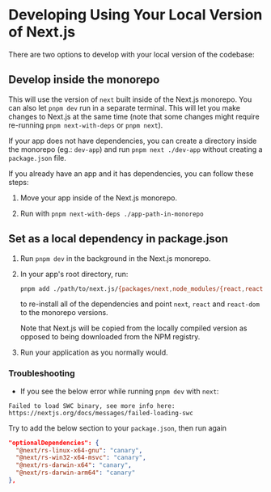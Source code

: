 # Developing Using Your Local Version of Next.js

There are two options to develop with your local version of the codebase:

## Develop inside the monorepo

This will use the version of `next` built inside of the Next.js monorepo. You can also let `pnpm dev` run in a separate terminal. This will let you make changes to Next.js at the same time (note that some changes might require re-running `pnpm next-with-deps` or `pnpm next`).

If your app does not have dependencies, you can create a directory inside the monorepo (eg.: `dev-app`) and run `pnpm next ./dev-app` without creating a `package.json` file.

If you already have an app and it has dependencies, you can follow these steps:

1. Move your app inside of the Next.js monorepo.

2. Run with `pnpm next-with-deps ./app-path-in-monorepo`

## Set as a local dependency in package.json

1. Run `pnpm dev` in the background in the Next.js monorepo.

2. In your app's root directory, run:

   ```sh
   pnpm add ./path/to/next.js/{packages/next,node_modules/{react,react-dom}}
   ```

   to re-install all of the dependencies and point `next`, `react` and `react-dom` to the monorepo versions.

   Note that Next.js will be copied from the locally compiled version as opposed to being downloaded from the NPM registry.

3. Run your application as you normally would.

### Troubleshooting

- If you see the below error while running `pnpm dev` with `next`:

```
Failed to load SWC binary, see more info here: https://nextjs.org/docs/messages/failed-loading-swc
```

Try to add the below section to your `package.json`, then run again

```json
"optionalDependencies": {
  "@next/rs-linux-x64-gnu": "canary",
  "@next/rs-win32-x64-msvc": "canary",
  "@next/rs-darwin-x64": "canary",
  "@next/rs-darwin-arm64": "canary"
},
```
